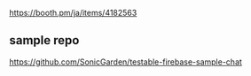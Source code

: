 https://booth.pm/ja/items/4182563

## sample repo

https://github.com/SonicGarden/testable-firebase-sample-chat
